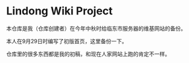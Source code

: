 # Lindong Wiki Project
本仓库是我（仓库创建者）在今年中秋时给临东市服务器的维基网站的备份。

本人在9月29日时编写了初版首页，这里备份一下。

仓库里的很多东西都是我的初稿，和现在人家网站上跑的肯定不一样。
